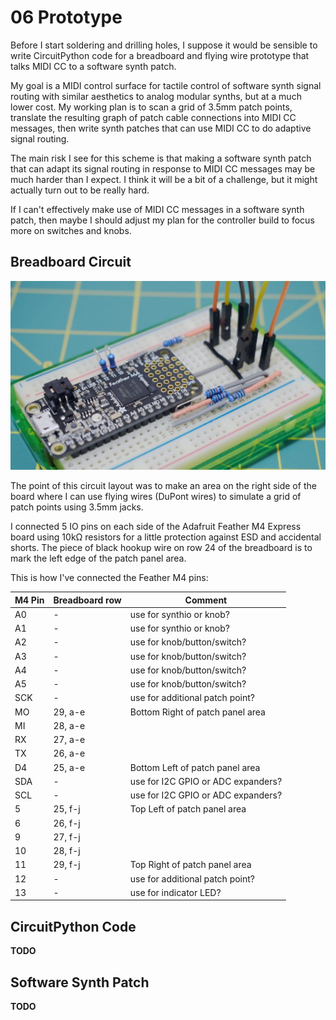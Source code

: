 <!-- SPDX-License-Identifier: CC-BY-SA-4.0 OR MIT -->
<!-- SPDX-FileCopyrightText: Copyright 2024 Sam Blenny -->
# 06 Prototype

Before I start soldering and drilling holes, I suppose it would be sensible to
write CircuitPython code for a breadboard and flying wire prototype that talks
MIDI CC to a software synth patch.

My goal is a MIDI control surface for tactile control of software synth signal
routing with similar aesthetics to analog modular synths, but at a much lower
cost. My working plan is to scan a grid of 3.5mm patch points, translate the
resulting graph of patch cable connections into MIDI CC messages, then write
synth patches that can use MIDI CC to do adaptive signal routing.

The main risk I see for this scheme is that making a software synth patch that
can adapt its signal routing in response to MIDI CC messages may be much harder
than I expect. I think it will be a bit of a challenge, but it might actually
turn out to be really hard.

If I can't effectively make use of MIDI CC messages in a software synth patch,
then maybe I should adjust my plan for the controller build to focus more on
switches and knobs.


## Breadboard Circuit

![Breadboard with Feather M4 Express, 10k resistors, and wires](breadboard-feather-M4-10k.jpeg)

The point of this circuit layout was to make an area on the right side of the
board where I can use flying wires (DuPont wires) to simulate a grid of patch
points using 3.5mm jacks.

I connected 5 IO pins on each side of the Adafruit Feather M4 Express board
using 10kΩ resistors for a little protection against ESD and accidental shorts.
The piece of black hookup wire on row 24 of the breadboard is to mark the left
edge of the patch panel area.

This is how I've connected the Feather M4 pins:

| M4 Pin | Breadboard row | Comment                 |
| ------ | -------------- | ----------------------- |
|     A0 | -       | use for synthio or knob? |
|     A1 | -       | use for synthio or knob? |
|     A2 | -       | use for knob/button/switch? |
|     A3 | -       | use for knob/button/switch? |
|     A4 | -       | use for knob/button/switch? |
|     A5 | -       | use for knob/button/switch? |
|    SCK | -       | use for additional patch point? |
|     MO | 29, a-e | Bottom Right of patch panel area |
|     MI | 28, a-e | |
|     RX | 27, a-e | |
|     TX | 26, a-e | |
|     D4 | 25, a-e | Bottom Left of patch panel area |
|    SDA | -       | use for I2C GPIO or ADC expanders? |
|    SCL | -       | use for I2C GPIO or ADC expanders? |
|      5 | 25, f-j | Top Left of patch panel area | |
|      6 | 26, f-j | |
|      9 | 27, f-j | |
|     10 | 28, f-j | |
|     11 | 29, f-j | Top Right of patch panel area |
|     12 | -       | use for additional patch point? |
|     13 | -       | use for indicator LED? |




## CircuitPython Code

**TODO**


## Software Synth Patch

**TODO**
